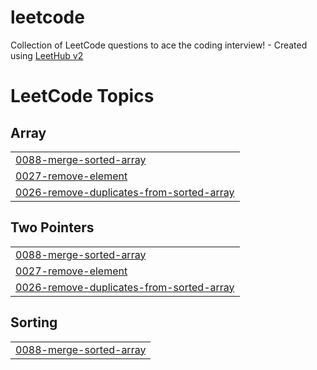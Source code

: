# leetcode
Collection of LeetCode questions to ace the coding interview! - Created using [LeetHub v2](https://github.com/arunbhardwaj/LeetHub-2.0)

<!---LeetCode Topics Start-->
# LeetCode Topics
## Array
|  |
| ------- |
| [0088-merge-sorted-array](https://github.com/100-0-10/leetcode/tree/master/0088-merge-sorted-array) |
| [0027-remove-element](https://github.com/100-0-10/leetcode/tree/master/0027-remove-element) |
| [0026-remove-duplicates-from-sorted-array](https://github.com/100-0-10/leetcode/tree/master/0026-remove-duplicates-from-sorted-array) |
## Two Pointers
|  |
| ------- |
| [0088-merge-sorted-array](https://github.com/100-0-10/leetcode/tree/master/0088-merge-sorted-array) |
| [0027-remove-element](https://github.com/100-0-10/leetcode/tree/master/0027-remove-element) |
| [0026-remove-duplicates-from-sorted-array](https://github.com/100-0-10/leetcode/tree/master/0026-remove-duplicates-from-sorted-array) |
## Sorting
|  |
| ------- |
| [0088-merge-sorted-array](https://github.com/100-0-10/leetcode/tree/master/0088-merge-sorted-array) |
<!---LeetCode Topics End-->